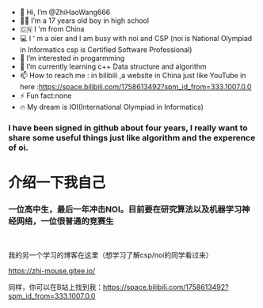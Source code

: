 - 👋 Hi, I’m @ZhiHaoWang666
- 👦🏻 I’m a 17 years old boy in high school
- 🇨🇳 I 'm from China
- 💻 I ‘ m a oier and I am busy with noi and CSP (noi is National Olympiad in Informatics  csp is Certified Software Professional)
- 👀 I’m interested in progarmming
- 🌱 I’m currently learning c++ Data structure and algorithm
- 📫 How to reach me : in bilibili ,a website in China just like YouTube in here :https://space.bilibili.com/1758613492?spm_id_from=333.1007.0.0
- ⚡ Fun fact:none
- 🔥 My dream is IOI(International Olympiad in Informatics)

### I have been signed in github about four years, I really want to share some useful things just like algorithm and the experence of oi.

# 介绍一下我自己

### 一位高中生，最后一年冲击NOI。目前要在研究算法以及机器学习神经网络，一位很普通的竞赛生

<br/>

我的另一个学习的博客在这里（想学习了解csp/noi的同学看过来）

https://zhi-mouse.gitee.io/

同样，你可以在B站上找到我：https://space.bilibili.com/1758613492?spm_id_from=333.1007.0.0

<br/>


<!---
ZhiHaoWang666/ZhiHaoWang666 is a ✨ special ✨ repository because its `README.md` (this file) appears on your GitHub profile.
You can click the Preview link to take a look at your changes.
--->
